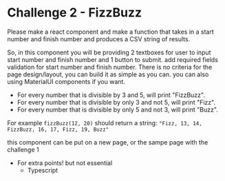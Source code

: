 # Challenge 2 - FizzBuzz

Please make a react component and make a function that takes in a start number and finish number and produces a CSV string of results.

So, in this component you will be providing 2 textboxes for user to input start number and finish number and 1 button to submit.
add required fields validation for start number and finish number.
There is no criteria for the page design/layout, you can build it as simple as you can.
you can also using MaterialUI components if you want.


- For every number that is divisible by 3 and 5, will print "FizzBuzz".
- For every number that is divisible by only 3 and not 5, will print "Fizz".
- For every number that is divisible by only 5 and not 3, will print "Buzz".

For example `fizzBuzz(12, 20)` should return a string: 
`"Fizz, 13, 14, FizzBuzz, 16, 17, Fizz, 19, Buzz"`

this component can be put on a new page, or the sampe page with the challenge 1

- For extra points! but not essential
    - Typescript

